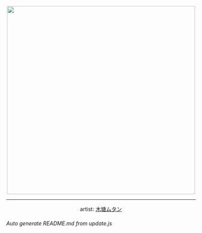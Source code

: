 
<p align="center">
  <img width="500" src="https://nekos.best/api/v2/neko/0195.png">
  <hr/>
  <center>
    artist: <a href="https://www.pixiv.net/en/artworks/83914316">木塘ムタン</a>
  </center>
</p>


###### Auto generate README.md from update.js

